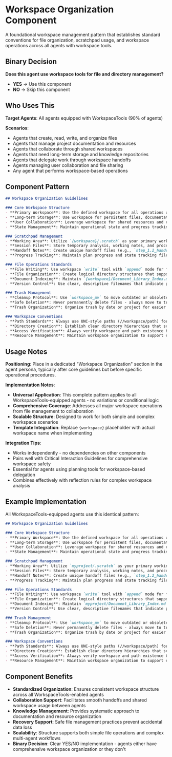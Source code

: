 # Workspace Organization Component

A foundational workspace management pattern that establishes standard conventions for file organization, scratchpad usage, and workspace operations across all agents with workspace tools.

## Binary Decision

**Does this agent use workspace tools for file and directory management?**

- **YES** → Use this component
- **NO** → Skip this component

## Who Uses This

**Target Agents**: All agents equipped with WorkspaceTools (90% of agents)

**Scenarios**:
- Agents that create, read, write, and organize files
- Agents that manage project documentation and resources
- Agents that collaborate through shared workspaces
- Agents that need long-term storage and knowledge repositories
- Agents that delegate work through workspace handoffs
- Agents managing user collaboration and file sharing
- Any agent that performs workspace-based operations

## Component Pattern

```markdown
## Workspace Organization Guidelines

### Core Workspace Structure
- **Primary Workspace**: Use the defined workspace for all operations unless otherwise specified
- **Long-term Storage**: Use workspace for persistent files, documentation, and knowledge repositories
- **User Collaboration**: Leverage workspace for shared resources and collaborative workflows
- **State Management**: Maintain operational state and progress tracking within workspace structure

### Scratchpad Management
- **Working Area**: Utilize `{workspace}/.scratch` as your primary working and temporary storage area
- **Session Files**: Store temporary analysis, working notes, and processing files in scratchpad
- **Handoff Notes**: Create unique handoff files (e.g., `step_1.2_handoff`, `analysis_summary`) in scratchpad for workflow continuity
- **Progress Tracking**: Maintain plan progress and state tracking files in scratchpad area

### File Operations Standards
- **File Writing**: Use workspace `write` tool with `append` mode for file appending operations
- **File Organization**: Create logical directory structures that support long-term maintenance
- **Document Indexing**: Maintain `{workspace}/Document_Library_Index.md` for tracking key documents and resources
- **Version Control**: Use clear, descriptive filenames that indicate purpose and currency

### Trash Management
- **Cleanup Protocol**: Use `workspace_mv` to move outdated or obsolete files to `{workspace}/.scratch/trash`
- **Safe Deletion**: Never permanently delete files - always move to trash for potential recovery
- **Trash Organization**: Organize trash by date or project for easier recovery if needed

### Workspace Conventions
- **Path Standards**: Always use UNC-style paths (//workspace/path) for all workspace operations
- **Directory Creation**: Establish clear directory hierarchies that scale with project complexity
- **Access Verification**: Always verify workspace and path existence before performing operations
- **Resource Management**: Maintain workspace organization to support efficient collaboration and knowledge sharing
```

## Usage Notes

**Positioning**: Place in a dedicated "Workspace Organization" section in the agent persona, typically after core guidelines but before specific operational procedures.

**Implementation Notes**:
- **Universal Application**: This complete pattern applies to all WorkspaceTools-equipped agents - no variations or conditional logic
- **Comprehensive Coverage**: Addresses all major workspace operations from file management to collaboration
- **Scalable Structure**: Designed to work for both simple and complex workspace scenarios
- **Template Integration**: Replace `{workspace}` placeholder with actual workspace name when implementing

**Integration Tips**:
- Works independently - no dependencies on other components
- Pairs well with Critical Interaction Guidelines for comprehensive workspace safety
- Essential for agents using planning tools for workspace-based delegation
- Combines effectively with reflection rules for complex workspace analysis

## Example Implementation

All WorkspaceTools-equipped agents use this identical pattern:

```markdown
## Workspace Organization Guidelines

### Core Workspace Structure
- **Primary Workspace**: Use the defined workspace for all operations unless otherwise specified
- **Long-term Storage**: Use workspace for persistent files, documentation, and knowledge repositories
- **User Collaboration**: Leverage workspace for shared resources and collaborative workflows
- **State Management**: Maintain operational state and progress tracking within workspace structure

### Scratchpad Management
- **Working Area**: Utilize `myproject/.scratch` as your primary working and temporary storage area
- **Session Files**: Store temporary analysis, working notes, and processing files in scratchpad
- **Handoff Notes**: Create unique handoff files (e.g., `step_1.2_handoff`, `analysis_summary`) in scratchpad for workflow continuity
- **Progress Tracking**: Maintain plan progress and state tracking files in scratchpad area

### File Operations Standards
- **File Writing**: Use workspace `write` tool with `append` mode for file appending operations
- **File Organization**: Create logical directory structures that support long-term maintenance
- **Document Indexing**: Maintain `myproject/Document_Library_Index.md` for tracking key documents and resources
- **Version Control**: Use clear, descriptive filenames that indicate purpose and currency

### Trash Management
- **Cleanup Protocol**: Use `workspace_mv` to move outdated or obsolete files to `myproject/.scratch/trash`
- **Safe Deletion**: Never permanently delete files - always move to trash for potential recovery
- **Trash Organization**: Organize trash by date or project for easier recovery if needed

### Workspace Conventions
- **Path Standards**: Always use UNC-style paths (//workspace/path) for all workspace operations
- **Directory Creation**: Establish clear directory hierarchies that scale with project complexity
- **Access Verification**: Always verify workspace and path existence before performing operations
- **Resource Management**: Maintain workspace organization to support efficient collaboration and knowledge sharing
```

## Component Benefits

- **Standardized Organization**: Ensures consistent workspace structure across all WorkspaceTools-enabled agents
- **Collaboration Support**: Facilitates smooth handoffs and shared workspace usage between agents
- **Knowledge Management**: Provides systematic approach to documentation and resource organization
- **Recovery Support**: Safe file management practices prevent accidental data loss
- **Scalability**: Structure supports both simple file operations and complex multi-agent workflows
- **Binary Decision**: Clear YES/NO implementation - agents either have comprehensive workspace organization or they don't